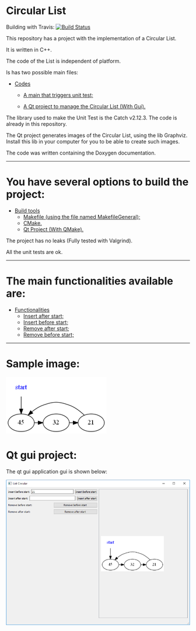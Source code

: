 Circular List
====================
Building with Travis: [![Build Status](https://www.travis-ci.com/danielScLima/ListCircular.svg?branch=master)](https://www.travis-ci.com/danielScLima/ListCircular)

This repository has a project with the implementation of a Circular List.

It is written in C++.

The code of the List is independent of platform.

Is has two possible main files:

* [Codes](#markdown-header)
	* [A main that triggers unit test;](#markdown-header-emphasis)

	* [A Qt project to manage the Circular List (With Gui).](#markdown-header-strikethrough)
	
The library used to make the Unit Test is the Catch v2.12.3. The code is already in this repository.

The Qt project generates images of the Circular List, using the lib Graphviz.
Install this lib in your computer for you to be able to create such images.

The code was written containing the Doxygen documentation.

- - -

You have several options to build the project: 
====================

* [Build tools](#markdown-header)
	* [Makefile (using the file named MakefileGeneral);](#markdown-header-emphasis)
	* [CMake.](#markdown-header-emphasis)
	* [Qt Project (With QMake).](#markdown-header-emphasis)

The project has no leaks (Fully tested with Valgrind).

All the unit tests are ok.

- - -

The main functionalities available are: 
====================

* [Functionalities](#markdown-header)
	* [Insert after start;](#markdown-header-emphasis)
	* [Insert before start;](#markdown-header-emphasis)	
	* [Remove after start;](#markdown-header-emphasis)	
	* [Remove before start;](#markdown-header-emphasis)
	
- - -

Sample image: 
====================

![Alt text](images/sample.png)


Qt gui project: 
====================
The qt gui application gui is shown below:

![Alt text](images/guisample.png)
